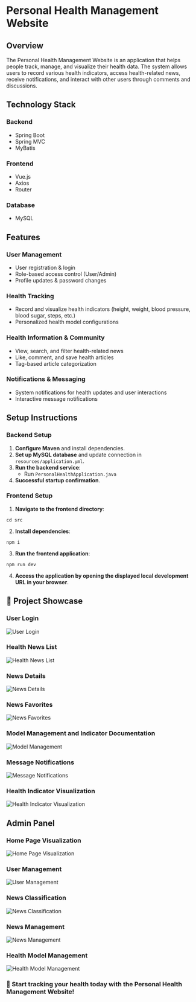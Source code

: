 # **Personal Health Management Website**

## **Overview**
The Personal Health Management Website is an application that helps people track, manage, and visualize their health data. The system allows users to record various health indicators, access health-related news, receive notifications, and interact with other users through comments and discussions.


## **Technology Stack**

### **Backend**
- Spring Boot
- Spring MVC
- MyBatis

### **Frontend**
- Vue.js
- Axios
- Router

### **Database**
- MySQL

## **Features**

### **User Management**
- User registration & login
- Role-based access control (User/Admin)
- Profile updates & password changes

### **Health Tracking**
- Record and visualize health indicators (height, weight, blood pressure, blood sugar, steps, etc.)
- Personalized health model configurations

### **Health Information & Community**
- View, search, and filter health-related news
- Like, comment, and save health articles
- Tag-based article categorization

### **Notifications & Messaging**
- System notifications for health updates and user interactions
- Interactive message notifications


## **Setup Instructions**

### **Backend Setup**
1. **Configure Maven** and install dependencies.
2. **Set up MySQL database** and update connection in `resources/application.yml`.
3. **Run the backend service**:
   - Run `PersonalHealthApplication.java` 
4. **Successful startup confirmation**.

### **Frontend Setup**
1. **Navigate to the frontend directory**:
```
cd src
```
2. **Install dependencies**:
```
npm i
```

3. **Run the frontend application**:
```
npm run dev
```

4. **Access the application by opening the displayed local development URL in your browser**.


## **📸 Project Showcase**

### **User Login**
![User Login](images/user-login.png)

### **Health News List**
![Health News List](images/Health-News-List.png)

### **News Details**
![News Details](images/News-Details.png)

### **News Favorites**
![News Favorites](images/News-Favorites.png)

### **Model Management and Indicator Documentation**
![Model Management](images/Model-Management-Indicator-Documentation.png)

### **Message Notifications**
![Message Notifications](images/Message-notifications.png)

### **Health Indicator Visualization**
![Health Indicator Visualization](images/Health-Indicator-Visualization.png)

## **Admin Panel**

### **Home Page Visualization**
![Home Page Visualization](images/Home-Page-Visualization.png)

### **User Management**
![User Management](images/User-Management.png)

### **News Classification**
![News Classification](images/News-Classification.png)

### **News Management**
![News Management](images/News-Management.png)

### **Health Model Management**
![Health Model Management](images/Health-Model-Management.png)


### 🚀 Start tracking your health today with the Personal Health Management Website!
